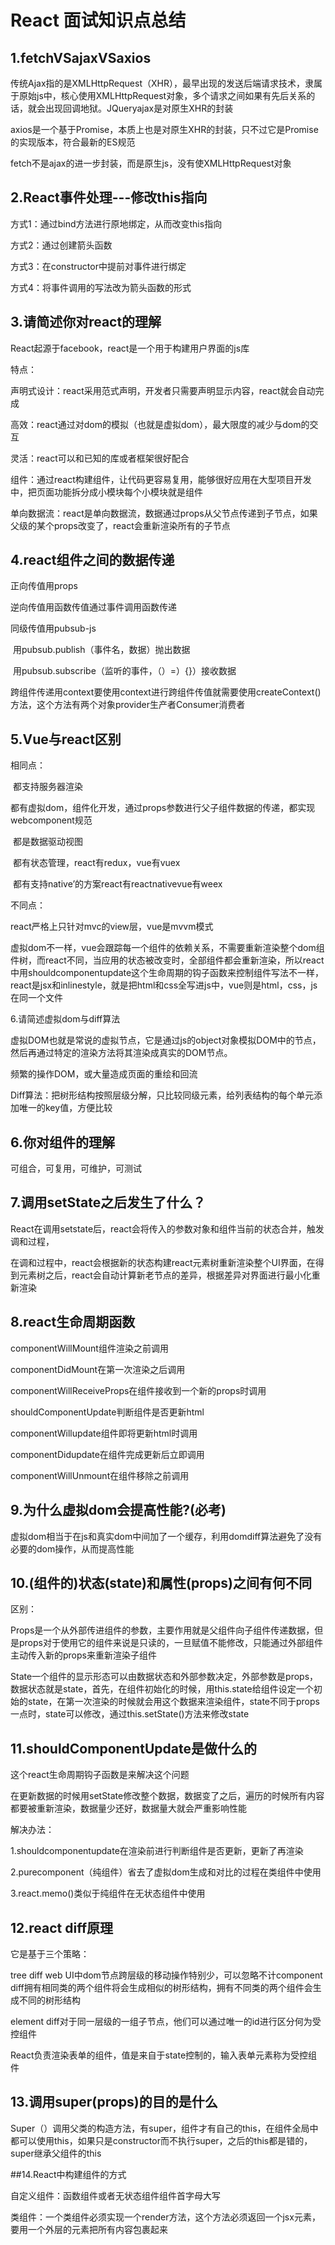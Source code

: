 # React 面试知识点总结

## 1.fetchVSajaxVSaxios

传统Ajax指的是XMLHttpRequest（XHR），最早出现的发送后端请求技术，隶属于原始js中，核心使用XMLHttpRequest对象，多个请求之间如果有先后关系的话，就会出现回调地狱。JQueryajax是对原生XHR的封装

axios是一个基于Promise，本质上也是对原生XHR的封装，只不过它是Promise的实现版本，符合最新的ES规范



fetch不是ajax的进一步封装，而是原生js，没有使XMLHttpRequest对象

## 2.React事件处理---修改this指向

方式1：通过bind方法进行原地绑定，从而改变this指向

方式2：通过创建箭头函数

方式3：在constructor中提前对事件进行绑定

方式4：将事件调用的写法改为箭头函数的形式

## 3.请简述你对react的理解

React起源于facebook，react是一个用于构建用户界面的js库

特点：

声明式设计：react采用范式声明，开发者只需要声明显示内容，react就会自动完成

高效：react通过对dom的模拟（也就是虚拟dom），最大限度的减少与dom的交互

灵活：react可以和已知的库或者框架很好配合

组件：通过react构建组件，让代码更容易复用，能够很好应用在大型项目开发中，把页面功能拆分成小模块每个小模块就是组件

单向数据流：react是单向数据流，数据通过props从父节点传递到子节点，如果父级的某个props改变了，react会重新渲染所有的子节点

## 4.react组件之间的数据传递

正向传值用props

逆向传值用函数传值通过事件调用函数传递

同级传值用pubsub-js

​	用pubsub.publish（事件名，数据）抛出数据

​	用pubsub.subscribe（监听的事件，（）=）{}）接收数据

跨组件传递用context要使用context进行跨组件传值就需要使用createContext()方法，这个方法有两个对象provider生产者Consumer消费者

## 5.Vue与react区别

相同点：

​	都支持服务器渲染

​	都有虚拟dom，组件化开发，通过props参数进行父子组件数据的传递，都实现webcomponent规范

​	都是数据驱动视图

​	都有状态管理，react有redux，vue有vuex

​	都有支持native’的方案react有reactnativevue有weex

不同点：

react严格上只针对mvc的view层，vue是mvvm模式

虚拟dom不一样，vue会跟踪每一个组件的依赖关系，不需要重新渲染整个dom组件树，而react不同，当应用的状态被改变时，全部组件都会重新渲染，所以react中用shouldcomponentupdate这个生命周期的钩子函数来控制组件写法不一样，react是jsx和inlinestyle，就是把html和css全写进js中，vue则是html，css，js在同一个文件

6.请简述虚拟dom与diff算法

虚拟DOM也就是常说的虚拟节点，它是通过js的object对象模拟DOM中的节点，然后再通过特定的渲染方法将其渲染成真实的DOM节点。

频繁的操作DOM，或大量造成页面的重绘和回流

Diff算法：把树形结构按照层级分解，只比较同级元素，给列表结构的每个单元添加唯一的key值，方便比较

## 6.你对组件的理解

可组合，可复用，可维护，可测试

## 7.调用setState之后发生了什么？

React在调用setstate后，react会将传入的参数对象和组件当前的状态合并，触发调和过程，

在调和过程中，react会根据新的状态构建react元素树重新渲染整个UI界面，在得到元素树之后，react会自动计算新老节点的差异，根据差异对界面进行最小化重新渲染

## 8.react生命周期函数

componentWillMount组件渲染之前调用

componentDidMount在第一次渲染之后调用

componentWillReceiveProps在组件接收到一个新的props时调用

shouldComponentUpdate判断组件是否更新html

componentWillupdate组件即将更新html时调用

componentDidupdate在组件完成更新后立即调用

componentWillUnmount在组件移除之前调用

## 9.为什么虚拟dom会提高性能?(必考)

虚拟dom相当于在js和真实dom中间加了一个缓存，利用domdiff算法避免了没有必要的dom操作，从而提高性能

## 10.(组件的)状态(state)和属性(props)之间有何不同

区别：

​	Props是一个从外部传进组件的参数，主要作用就是父组件向子组件传递数据，但是props对于使用它的组件来说是只读的，一旦赋值不能修改，只能通过外部组件主动传入新的props来重新渲染子组件

​	State一个组件的显示形态可以由数据状态和外部参数决定，外部参数是props，数据状态就是state，首先，在组件初始化的时候，用this.state给组件设定一个初始的state，在第一次渲染的时候就会用这个数据来渲染组件，state不同于props一点时，state可以修改，通过this.setState()方法来修改state

## 11.shouldComponentUpdate是做什么的

这个react生命周期钩子函数是来解决这个问题

​	在更新数据的时候用setState修改整个数据，数据变了之后，遍历的时候所有内容都要被重新渲染，数据量少还好，数据量大就会严重影响性能

解决办法：

1.shouldcomponentupdate在渲染前进行判断组件是否更新，更新了再渲染

2.purecomponent（纯组件）省去了虚拟dom生成和对比的过程在类组件中使用

3.react.memo()类似于纯组件在无状态组件中使用

## 12.react diff原理

它是基于三个策略：

tree diff web UI中dom节点跨层级的移动操作特别少，可以忽略不计component diff拥有相同类的两个组件将会生成相似的树形结构，拥有不同类的两个组件会生成不同的树形结构

element diff对于同一层级的一组子节点，他们可以通过唯一的id进行区分何为受控组件

React负责渲染表单的组件，值是来自于state控制的，输入表单元素称为受控组件

## 13.调用super(props)的目的是什么

Super（）调用父类的构造方法，有super，组件才有自己的this，在组件全局中都可以使用this，如果只是constructor而不执行super，之后的this都是错的，super继承父组件的this

##14.React中构建组件的方式

自定义组件：函数组件或者无状态组件组件首字母大写

类组件：一个类组件必须实现一个render方法，这个方法必须返回一个jsx元素，要用一个外层的元素把所有内容包裹起来

